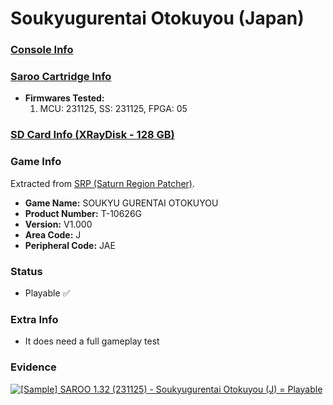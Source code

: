 # Soukyugurentai Otokuyou (Japan)

### [Console Info](../../../../Info/Consoles/VA13/README.md)

### [Saroo Cartridge Info](../../../../Info/Cartridges/RetroGameParadiseStore/1.32F/README.md)

- <b>Firmwares Tested:</b>
  1. MCU: 231125, SS: 231125, FPGA: 05

### [SD Card Info (XRayDisk - 128 GB)](../../../../Info/SdCards/XRayDisk/128GB/README.md)

### Game Info

Extracted from [SRP (Saturn Region Patcher)](https://segaxtreme.net/resources/saturn-region-patcher.81/download).

- <b>Game Name:</b> SOUKYU GURENTAI OTOKUYOU
- <b>Product Number:</b> T-10626G
- <b>Version:</b> V1.000
- <b>Area Code:</b> J
- <b>Peripheral Code:</b> JAE

### Status

- Playable :white_check_mark:

### Extra Info

- It does need a full gameplay test

### Evidence

[![[Sample] SAROO 1.32 (231125) - Soukyugurentai Otokuyou (J) = Playable](https://img.youtube.com/vi/hZnlHwGcyso/0.jpg)](https://www.youtube.com/watch?v=hZnlHwGcyso)
